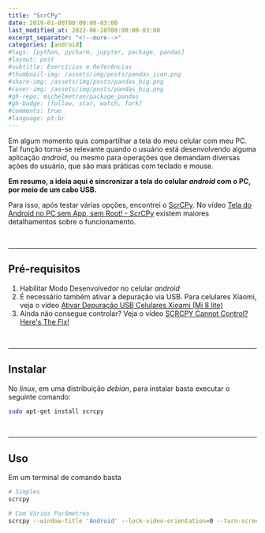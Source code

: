 ```yaml
---
title: "ScrCPy"
date: 2019-01-00T00:00:00-03:00
last_modified_at: 2022-06-28T00:00:00-03:00
excerpt_separator: "<!--more-->"
categories: [android]
#tags: [python, pycharm, jupyter, package, pandas]
#layout: post
#subtitle: Exercícios e Referências
#thumbnail-img: /assets/img/posts/pandas_icon.png
#share-img: /assets/img/posts/pandas_big.png
#cover-img: /assets/img/posts/pandas_big.png
#gh-repo: michelmetran/package_pandas
#gh-badge: [follow, star, watch, fork]
#comments: true
#language: pt-br
---
```


Em algum momento quis compartilhar a tela do meu celular com meu PC. Tal função torna-se relevante quando o usuário está desenvolvendo alguma aplicação _android_, ou mesmo para operações que demandam diversas ações do usuário, que são mais práticas com teclado e mouse.

<!--more-->

**Em resumo, a ideia aqui é sincronizar a tela do celular _android_ com o PC, por meio de um cabo USB.**

Para isso, após testar várias opções, encontrei o [ScrCPy](https://github.com/Genymobile/scrcpy). No vídeo [Tela do Android no PC sem App, sem Root! - ScrCPy](https://www.youtube.com/watch?v=J_PVOXwNREI) existem maiores detalhamentos sobre o funcionamento.

<br>

---

## Pré-requisitos

1. Habilitar Modo Desenvolvedor no celular _android_
2. É necessário também ativar a depuração via USB. Para celulares Xiaomi, veja o vídeo [Ativar Depuração USB Celulares Xioami (Mi 8 lite)](https://www.youtube.com/watch?v=NOvtdU5tFLI)
3. Ainda não consegue controlar? Veja o vídeo [SCRCPY Cannot Control? Here's The Fix!](https://www.youtube.com/watch?v=u7_XIR0Du7o)

<br>

---

## Instalar

No _linux_, em uma distribuição _debian_, para instalar basta executar o seguinte comando:

```bash
sudo apt-get install scrcpy
```

<br>

---

## Uso

Em um terminal de comando basta

```bash
# Simples
scrcpy

# Com Vários Parâmetros
scrcpy --window-title 'Android' --lock-video-orientation=0 --turn-screen-off  --stay-awake  --show-touches --disable-screensaver  --shortcut-mod=rctrl
```
